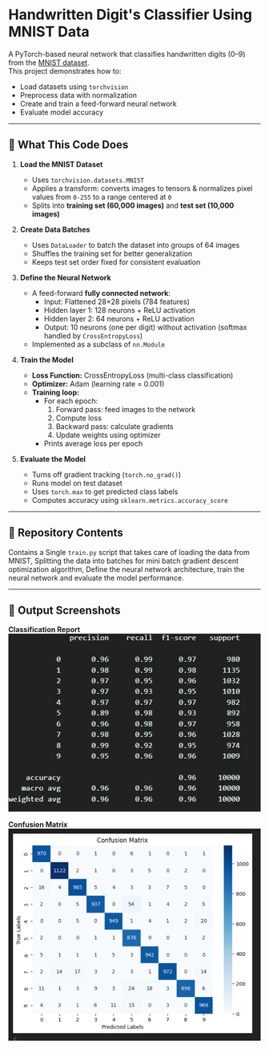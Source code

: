 # Handwritten Digit's Classifier Using MNIST Data

A PyTorch-based neural network that classifies handwritten digits (0–9) from the [MNIST dataset](http://yann.lecun.com/exdb/mnist/).  
This project demonstrates how to:
- Load datasets using `torchvision`
- Preprocess data with normalization
- Create and train a feed-forward neural network
- Evaluate model accuracy

---

## 📌 What This Code Does

1. **Load the MNIST Dataset**  
   - Uses `torchvision.datasets.MNIST`  
   - Applies a transform: converts images to tensors & normalizes pixel values from `0-255` to a range centered at `0`  
   - Splits into **training set (60,000 images)** and **test set (10,000 images)**

2. **Create Data Batches**  
   - Uses `DataLoader` to batch the dataset into groups of 64 images  
   - Shuffles the training set for better generalization  
   - Keeps test set order fixed for consistent evaluation

3. **Define the Neural Network**  
   - A feed-forward **fully connected network**:
     - Input: Flattened 28×28 pixels (784 features)
     - Hidden layer 1: 128 neurons + ReLU activation
     - Hidden layer 2: 64 neurons + ReLU activation
     - Output: 10 neurons (one per digit) without activation (softmax handled by `CrossEntropyLoss`)
   - Implemented as a subclass of `nn.Module`

4. **Train the Model**  
   - **Loss Function:** CrossEntropyLoss (multi-class classification)  
   - **Optimizer:** Adam (learning rate = 0.001)  
   - **Training loop:**  
     - For each epoch:
       1. Forward pass: feed images to the network  
       2. Compute loss  
       3. Backward pass: calculate gradients  
       4. Update weights using optimizer  
     - Prints average loss per epoch

5. **Evaluate the Model**  
   - Turns off gradient tracking (`torch.no_grad()`)  
   - Runs model on test dataset  
   - Uses `torch.max` to get predicted class labels  
   - Computes accuracy using `sklearn.metrics.accuracy_score`

---

## 📂 Repository Contents
Contains a Single `train.py` script that takes care of loading the data from MNIST, Splitting the data into batches for mini batch gradient descent optimization algorithm, Define the neural network architecture, train the neural network and evaluate the model performance.

---
## 📸 Output Screenshots

**Classification Report**  
![Classification Report](images/report.png)

**Confusion Matrix**  
![Confusion Matrix](images/cm.png)
